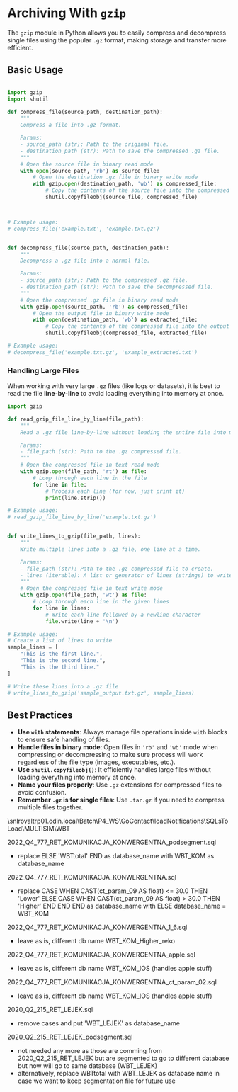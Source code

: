 # Archiving With `gzip`

The `gzip` module in Python allows you to easily compress and decompress single files using the popular `.gz` format, making storage and transfer more efficient.


## Basic Usage

```python

import gzip
import shutil

def compress_file(source_path, destination_path):
    """
    Compress a file into .gz format.

    Params:
    - source_path (str): Path to the original file.
    - destination_path (str): Path to save the compressed .gz file.
    """
    # Open the source file in binary read mode
    with open(source_path, 'rb') as source_file:
        # Open the destination .gz file in binary write mode
        with gzip.open(destination_path, 'wb') as compressed_file:
            # Copy the contents of the source file into the compressed file
            shutil.copyfileobj(source_file, compressed_file)



# Example usage:
# compress_file('example.txt', 'example.txt.gz')


def decompress_file(source_path, destination_path):
    """
    Decompress a .gz file into a normal file.

    Params:
    - source_path (str): Path to the compressed .gz file.
    - destination_path (str): Path to save the decompressed file.
    """
    # Open the compressed .gz file in binary read mode
    with gzip.open(source_path, 'rb') as compressed_file:
        # Open the output file in binary write mode
        with open(destination_path, 'wb') as extracted_file:
            # Copy the contents of the compressed file into the output file
            shutil.copyfileobj(compressed_file, extracted_file)

# Example usage:
# decompress_file('example.txt.gz', 'example_extracted.txt')

```


### Handling Large Files

When working with very large `.gz` files (like logs or datasets), it is best to read the file **line-by-line** to avoid loading everything into memory at once.

```python
import gzip

def read_gzip_file_line_by_line(file_path):
    """
    Read a .gz file line-by-line without loading the entire file into memory.

    Params:
    - file_path (str): Path to the .gz compressed file.
    """
    # Open the compressed file in text read mode
    with gzip.open(file_path, 'rt') as file:
        # Loop through each line in the file
        for line in file:
            # Process each line (for now, just print it)
            print(line.strip())

# Example usage:
# read_gzip_file_line_by_line('example.txt.gz')


def write_lines_to_gzip(file_path, lines):
    """
    Write multiple lines into a .gz file, one line at a time.

    Params:
    - file_path (str): Path to the .gz compressed file to create.
    - lines (iterable): A list or generator of lines (strings) to write.
    """
    # Open the compressed file in text write mode
    with gzip.open(file_path, 'wt') as file:
        # Loop through each line in the given lines
        for line in lines:
            # Write each line followed by a newline character
            file.write(line + '\n')

# Example usage:
# Create a list of lines to write
sample_lines = [
    "This is the first line.",
    "This is the second line.",
    "This is the third line."
]

# Write these lines into a .gz file
# write_lines_to_gzip('sample_output.txt.gz', sample_lines)

```

## Best Practices

- **Use `with` statements**: Always manage file operations inside `with` blocks to ensure safe handling of files.
- **Handle files in binary mode**: Open files in `'rb'` and `'wb'` mode when compressing or decompressing to make sure process will work regardless of the file type (images, executables, etc.).
- **Use `shutil.copyfileobj()`**: It efficiently handles large files without loading everything into memory at once.
- **Name your files properly**: Use `.gz` extensions for compressed files to avoid confusion.
- **Remember `.gz` is for single files**: Use `.tar.gz` if you need to compress multiple files together.


\\snlrovaltrp01.odin.local\Batch\P4_WS\GoContact\loadNotifications\SQLsToLoad\MULTISIM\WBT

2022_Q4_777_RET_KOMUNIKACJA_KONWERGENTNA_podsegment.sql
 - replace  ELSE 'WBTtotal' END as database_name with WBT_KOM as database_name
   
2022_Q4_777_RET_KOMUNIKACJA_KONWERGENTNA.sql
-  replace CASE WHEN CAST(ct_param_09 AS float) <= 30.0 THEN 'Lower' ELSE CASE WHEN CAST(ct_param_09 AS float) > 30.0 THEN 'Higher' 
 END END END as database_name with ELSE database_name = WBT_KOM


2022_Q4_777_RET_KOMUNIKACJA_KONWERGENTNA_1_6.sql
- leave as is, different db name WBT_KOM_Higher_reko

2022_Q4_777_RET_KOMUNIKACJA_KONWERGENTNA_apple.sql
- leave as is, different db name WBT_KOM_IOS (handles apple stuff)

2022_Q4_777_RET_KOMUNIKACJA_KONWERGENTNA_ct_param_02.sql
- leave as is, different db name WBT_KOM_IOS (handles apple stuff)



2020_Q2_215_RET_LEJEK.sql
- remove cases and put 'WBT_LEJEK' as database_name


2020_Q2_215_RET_LEJEK_podsegment.sql
- not needed any more as those are comming from 2020_Q2_215_RET_LEJEK but are segmented to go to different database but now will go to same database (WBT_LEJEK)
- alternatively, replace WBTtotal with WBT_LEJEK as database name in case we want to keep segmentation file for future use 